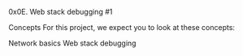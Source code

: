 0x0E. Web stack debugging #1


Concepts
For this project, we expect you to look at these concepts:

Network basics
Web stack debugging
